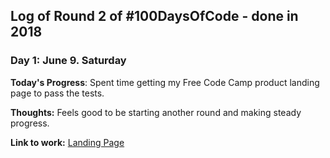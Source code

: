 
## Log of Round 2 of #100DaysOfCode - done in 2018

### Day 1: June 9. Saturday

**Today's Progress**: Spent time getting my Free Code Camp product landing page to pass the tests.  

**Thoughts:** Feels good to be starting another round and making steady progress.

**Link to work:** [Landing Page](https://codepen.io/gavinsimon1/pen/RJGVzB)

